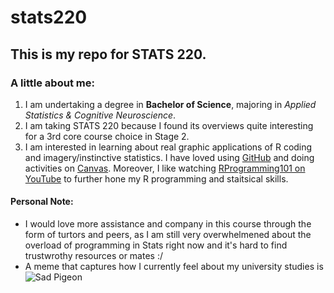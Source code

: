 # stats220

## This is my repo for STATS 220. 

### A little about me:

<!--- numbered lists --->
1. I am undertaking a degree in **Bachelor of Science**, majoring in *Applied Statistics & Cognitive Neuroscience*.
2. I am taking STATS 220 because I found its overviews quite interesting for a 3rd core course choice in Stage 2.
3. I am interested in learning about real graphic applications of R coding and imagery/instinctive statistics. I have loved using [GitHub](https://github.com/) and doing activities on [Canvas](https://canvas.auckland.ac.nz/). Moreover, I like watching [RProgramming101 on YouTube](https://www.youtube.com/@RProgramming101/videos) to further hone my R programming and staitsical skills.

#### Personal Note:
<!--- unordered lists --->
* I would love more assistance and company in this course through the form of turtors and peers, as I am still very overwhelmened about the overload of programming in Stats right now and it's hard to find trustwrothy resources or mates :/
* A meme that captures how I currently feel about my university studies is ![Sad Pigeon](https://c.tenor.com/Pa3SHW2PCX0AAAAd/tenor.gif)
